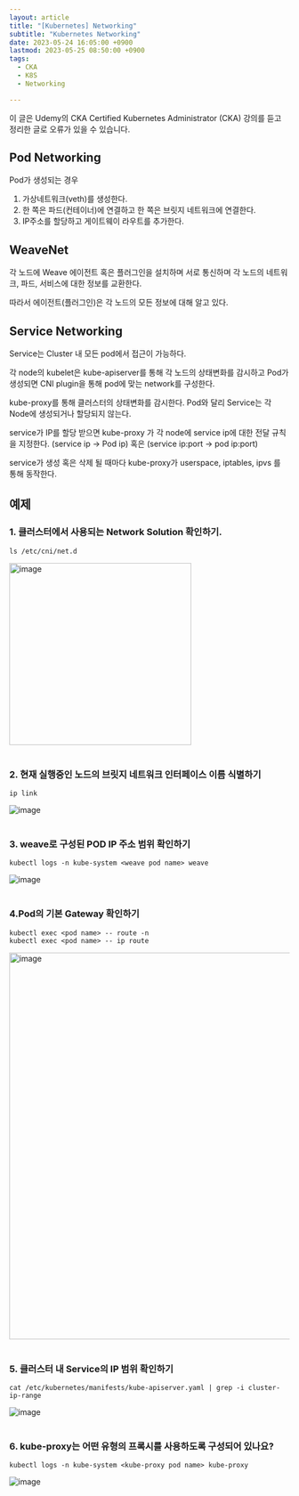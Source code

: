 ```yaml
---
layout: article
title: "[Kubernetes] Networking"
subtitle: "Kubernetes Networking"
date: 2023-05-24 16:05:00 +0900
lastmod: 2023-05-25 08:50:00 +0900
tags: 
  - CKA
  - K8S
  - Networking

---
```


<!--more-->  

이 글은 Udemy의 CKA Certified Kubernetes Administrator (CKA) 강의를 듣고 정리한 글로 오류가 있을 수 있습니다.

## Pod Networking
Pod가 생성되는 경우<br/>

1. 가상네트워크(veth)를 생성한다.<br/>
2. 한 쪽은 파드(컨테이너)에 연결하고 한 쪽은 브릿지 네트워크에 연결한다.<br/>
3. IP주소를 할당하고 게이트웨이 라우트를 추가한다.<br/>

## WeaveNet
각 노드에 Weave 에이전트 혹은 플러그인을 설치하며 서로 통신하며 각 노드의 네트워크, 파드, 서비스에 대한 정보를 교환한다.<br/>

따라서 에이전트(플러그인)은 각 노드의 모든 정보에 대해 알고 있다.

## Service Networking
Service는 Cluster 내 모든 pod에서 접근이 가능하다.<br/>

각 node의 kubelet은 kube-apiserver를 통해 각 노드의 상태변화를 감시하고 Pod가 생성되면 CNI plugin을 통해 pod에 맞는 network를 구성한다.<br/>

kube-proxy를 통해 클러스터의 상태변화를 감시한다. Pod와 달리 Service는 각 Node에 생성되거나 할당되지 않는다.<br/>

service가 IP를 할당 받으면 kube-proxy 가 각 node에 service ip에 대한 전달 규칙을 지정한다. (service ip → Pod ip) 혹은 (service ip:port → pod ip:port)<br/>

service가 생성 혹은 삭제 될 때마다 kube-proxy가 userspace, iptables, ipvs 를 통해 동작한다.<br/>

## 예제

### 1. 클러스터에서 사용되는 Network Solution 확인하기.

```
ls /etc/cni/net.d
```

<img width="327" alt="image" src="https://github.com/JeongJaeHa/Coding_Test_Algorithm/assets/99805929/d0a1dea4-510f-4504-99ad-3bb395b9019e"><br/>
<br/>


### 2. 현재 실행중인 노드의 브릿지 네트워크 인터페이스 이름 식별하기
```
ip link
```

![image](https://github.com/JeongJaeHa/Coding_Test_Algorithm/assets/99805929/7dec2ec9-1f07-43ed-960a-118d968db01f)<br/>
<br/>

### 3. weave로 구성된 POD IP 주소 범위 확인하기
```
kubectl logs -n kube-system <weave pod name> weave
```

![image](https://github.com/JeongJaeHa/Coding_Test_Algorithm/assets/99805929/58cf32aa-72d4-4fa2-a975-6b15cf5a77da)<br/>
<br/>

### 4.Pod의 기본 Gateway 확인하기

```
kubectl exec <pod name> -- route -n
kubectl exec <pod name> -- ip route
```

<img width="695" alt="image" src="https://github.com/JeongJaeHa/Coding_Test_Algorithm/assets/99805929/7d72bc95-4fbb-4900-9863-6658de635165"><br/>
<br/>

### 5. 클러스터 내 Service의 IP 범위 확인하기
```
cat /etc/kubernetes/manifests/kube-apiserver.yaml | grep -i cluster-ip-range
```
![image](https://github.com/JeongJaeHa/Coding_Test_Algorithm/assets/99805929/bf037aef-de85-456b-a6ac-476f25373720)<br/>
<br/>

### 6. kube-proxy는 어떤 유형의 프록시를 사용하도록 구성되어 있나요?
```
kubectl logs -n kube-system <kube-proxy pod name> kube-proxy
```
![image](https://github.com/JeongJaeHa/Coding_Test_Algorithm/assets/99805929/e98a4803-5601-422e-b302-8334d0c46252)<br/>
<br/>






